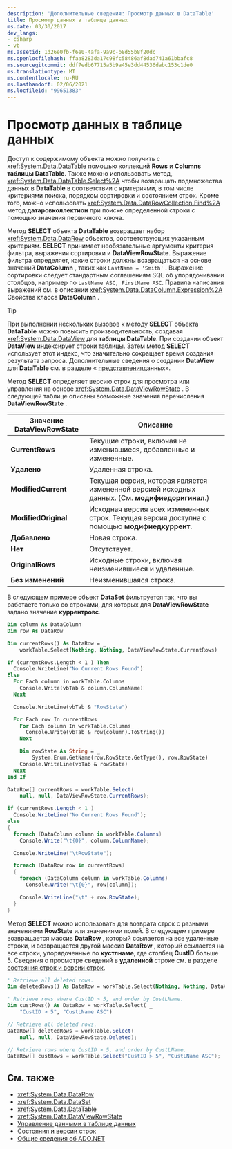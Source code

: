 ```yaml
---
description: 'Дополнительные сведения: Просмотр данных в DataTable'
title: Просмотр данных в таблице данных
ms.date: 03/30/2017
dev_langs:
- csharp
- vb
ms.assetid: 1d26e0fb-f6e0-4afa-9a9c-b8d55b8f20dc
ms.openlocfilehash: ffaa8283da17c98fc58486af8dad741a61bbafc8
ms.sourcegitcommit: ddf7edb67715a5b9a45e3dd44536dabc153c1de0
ms.translationtype: MT
ms.contentlocale: ru-RU
ms.lasthandoff: 02/06/2021
ms.locfileid: "99651383"
---
```

# <a name="viewing-data-in-a-datatable"></a>Просмотр данных в таблице данных

Доступ к содержимому объекта можно получить с <xref:System.Data.DataTable> помощью коллекций **Rows** и **Columns** **таблицы DataTable**. Также можно использовать метод, <xref:System.Data.DataTable.Select%2A> чтобы возвращать подмножества данных в **DataTable** в соответствии с критериями, в том числе критериями поиска, порядком сортировки и состоянием строк. Кроме того, можно использовать <xref:System.Data.DataRowCollection.Find%2A> метод **датаровколлектион** при поиске определенной строки с помощью значения первичного ключа.

Метод **SELECT** объекта **DataTable** возвращает набор <xref:System.Data.DataRow> объектов, соответствующих указанным критериям. **SELECT** принимает необязательные аргументы критерия фильтра, выражения сортировки и **DataViewRowState**. Выражение фильтра определяет, какие строки должны возвращаться на основе значений **DataColumn** , таких как `LastName = 'Smith'` . Выражение сортировки следует стандартным соглашениям SQL об упорядочивании столбцов, например по `LastName ASC, FirstName ASC`. Правила написания выражений см. в описании <xref:System.Data.DataColumn.Expression%2A> Свойства класса **DataColumn** .

> [!TIP]
> При выполнении нескольких вызовов к методу **SELECT** объекта **DataTable** можно повысить производительность, создавая <xref:System.Data.DataView> для **таблицы DataTable**. При создании объект **DataView** индексирует строки таблицы. Затем метод **SELECT** использует этот индекс, что значительно сокращает время создания результата запроса. Дополнительные сведения о создании **DataView** для **DataTable** см. в разделе « [представления](dataviews.md)данных».

Метод **SELECT** определяет версию строк для просмотра или управления на основе <xref:System.Data.DataViewRowState> . В следующей таблице описаны возможные значения перечисления **DataViewRowState** .

|Значение DataViewRowState|Описание|
|----------------------------|-----------------|
|**CurrentRows**|Текущие строки, включая не изменившиеся, добавленные и измененные.|
|**Удалено**|Удаленная строка.|
|**ModifiedCurrent**|Текущая версия, которая является измененной версией исходных данных. (См. **модифиедоригинал**.)|
|**ModifiedOriginal**|Исходная версия всех измененных строк. Текущая версия доступна с помощью **модифиедкуррент**.|
|**Добавлено**|Новая строка.|
|**Нет**|Отсутствует.|
|**OriginalRows**|Исходные строки, включая неизменившиеся и удаленные.|
|**Без изменений**|Неизменившаяся строка.|

В следующем примере объект **DataSet** фильтруется так, что вы работаете только со строками, для которых для **DataViewRowState** задано значение **куррентровс**.

```vb
Dim column As DataColumn
Dim row As DataRow

Dim currentRows() As DataRow = _
    workTable.Select(Nothing, Nothing, DataViewRowState.CurrentRows)

If (currentRows.Length < 1 ) Then
  Console.WriteLine("No Current Rows Found")
Else
  For Each column in workTable.Columns
    Console.Write(vbTab & column.ColumnName)
  Next

  Console.WriteLine(vbTab & "RowState")

  For Each row In currentRows
    For Each column In workTable.Columns
      Console.Write(vbTab & row(column).ToString())
    Next

    Dim rowState As String = _
        System.Enum.GetName(row.RowState.GetType(), row.RowState)
    Console.WriteLine(vbTab & rowState)
  Next
End If
```

```csharp
DataRow[] currentRows = workTable.Select(
    null, null, DataViewRowState.CurrentRows);

if (currentRows.Length < 1 )
  Console.WriteLine("No Current Rows Found");
else
{
  foreach (DataColumn column in workTable.Columns)
    Console.Write("\t{0}", column.ColumnName);

  Console.WriteLine("\tRowState");

  foreach (DataRow row in currentRows)
  {
    foreach (DataColumn column in workTable.Columns)
      Console.Write("\t{0}", row[column]);

    Console.WriteLine("\t" + row.RowState);
  }
}
```

Метод **SELECT** можно использовать для возврата строк с разными значениями **RowState** или значениями полей. В следующем примере возвращается массив **DataRow** , который ссылается на все удаленные строки, и возвращается другой массив **DataRow** , который ссылается на все строки, упорядоченные по **кустлнаме**, где столбец **CustID** больше 5. Сведения о просмотре сведений в **удаленной** строке см. в разделе [состояния строк и версии строк](row-states-and-row-versions.md).

```vb
' Retrieve all deleted rows.
Dim deletedRows() As DataRow = workTable.Select(Nothing, Nothing, DataViewRowState.Deleted)

' Retrieve rows where CustID > 5, and order by CustLName.
Dim custRows() As DataRow = workTable.Select( _
    "CustID > 5", "CustLName ASC")
```

```csharp
// Retrieve all deleted rows.
DataRow[] deletedRows = workTable.Select(
    null, null, DataViewRowState.Deleted);

// Retrieve rows where CustID > 5, and order by CustLName.
DataRow[] custRows = workTable.Select("CustID > 5", "CustLName ASC");
```

## <a name="see-also"></a>См. также

- <xref:System.Data.DataRow>
- <xref:System.Data.DataSet>
- <xref:System.Data.DataTable>
- <xref:System.Data.DataViewRowState>
- [Управление данными в таблице данных](manipulating-data-in-a-datatable.md)
- [Состояния и версии строк](row-states-and-row-versions.md)
- [Общие сведения об ADO.NET](../ado-net-overview.md)
